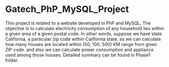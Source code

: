 # Gatech_PhP_MySQL_Project

This project is related to a website developed in PhP and MySQL, The objective is to calculate electricity consumption of any household lies within a given area of 
a given postal code. 
In other words, suppose we have state California, a particular zip code within California state, so we can calculate how many houses are located within (50, 100, 500)
KM range from given ZIP code. and also we can calculate power consumption and appliance used among those houses. Detailed summary can be found in Phase1 folder.
